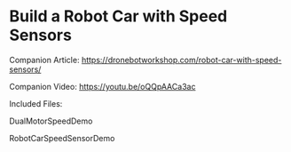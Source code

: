 # Build a Robot Car with Speed Sensors
 
Companion Article: https://dronebotworkshop.com/robot-car-with-speed-sensors/

Companion Video: https://youtu.be/oQQpAACa3ac

Included Files:

DualMotorSpeedDemo

RobotCarSpeedSensorDemo
